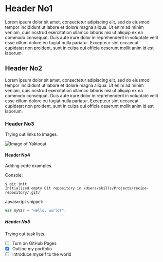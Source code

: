 # Header No1

Lorem ipsum dolor sit amet, consectetur adipiscing elit, sed do eiusmod tempor incididunt ut labore et dolore magna aliqua. Ut enim ad minim veniam, quis nostrud exercitation ullamco laboris nisi ut aliquip ex ea commodo consequat. Duis aute irure dolor in reprehenderit in voluptate velit esse cillum dolore eu fugiat nulla pariatur. Excepteur sint occaecat cupidatat non proident, sunt in culpa qui officia deserunt mollit anim id est laborum.

## Header No2

Lorem ipsum dolor sit amet, consectetur adipiscing elit, sed do eiusmod tempor incididunt ut labore et dolore magna aliqua. Ut enim ad minim veniam, quis nostrud exercitation ullamco laboris nisi ut aliquip ex ea commodo consequat. Duis aute irure dolor in reprehenderit in voluptate velit esse cillum dolore eu fugiat nulla pariatur. Excepteur sint occaecat cupidatat non proident, sunt in culpa qui officia deserunt mollit anim id est laborum.

### Header No3

Trying out links to images.

![Image of Yaktocat](https://octodex.github.com/images/yaktocat.png)

#### Header No4

Adding code examples.

Console:
```
$ git init
Initialized empty Git repository in /Users/skills/Projects/recipe-repository/.git/
```

Javascript snippet:
``` javascript
var myVar = "Hello, world!";
```

##### Header No5

Trying out task lists.

- [ ] Turn on GitHub Pages
- [x] Outline my portfolio
- [ ] Introduce myself to the world

